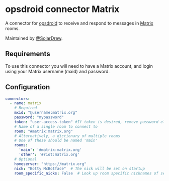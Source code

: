 # opsdroid connector Matrix

A connector for [opsdroid](https://github.com/opsdroid/opsdroid) to receive and respond to messages in [Matrix](https://matrix.org/) rooms. 

Maintained by [@SolarDrew](https://github.com/SolarDrew).

## Requirements

To use this connector you will need to have a Matrix account, and login using your Matrix username (mxid) and password.

## Configuration

```yaml
connectors:
  - name: matrix
    # Required
    mxid: "@username:matrix.org"
    password: "mypassword"
    token: "user-access-token" #If token is desired, remove password else password will be used.
    # Name of a single room to connect to
    room: "#matrix:matrix.org"
    # Alternatively, a dictionary of multiple rooms
    # One of these should be named 'main'
    rooms:
      'main': '#matrix:matrix.org'
      'other': '#riot:matrix.org'
    # Optional
    homeserver: "https://matrix.org"
    nick: "Botty McBotface"  # The nick will be set on startup
    room_specific_nicks: False  # Look up room specific nicknames of senders (expensive in large rooms)
```
